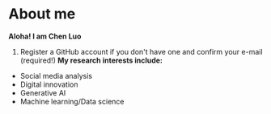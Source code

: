 
About me
======
**Aloha! I am Chen Luo**
1. Register a GitHub account if you don't have one and confirm your e-mail (required!)
**My research interests include:**
- Social media analysis
- Digital innovation
- Generative AI
- Machine learning/Data science

